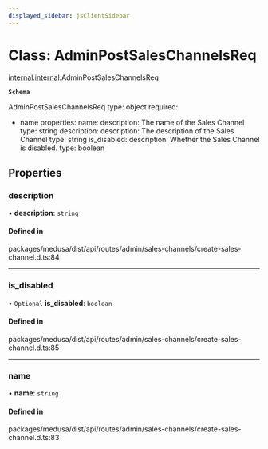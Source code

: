 ```yaml
---
displayed_sidebar: jsClientSidebar
---
```


# Class: AdminPostSalesChannelsReq

[internal](../modules/internal-8.md).[internal](../modules/internal-8.internal.md).AdminPostSalesChannelsReq

**`Schema`**

AdminPostSalesChannelsReq
type: object
required:
  - name
properties:
  name:
    description: The name of the Sales Channel
    type: string
  description:
    description: The description of the Sales Channel
    type: string
  is_disabled:
    description: Whether the Sales Channel is disabled.
    type: boolean

## Properties

### description

• **description**: `string`

#### Defined in

packages/medusa/dist/api/routes/admin/sales-channels/create-sales-channel.d.ts:84

___

### is\_disabled

• `Optional` **is\_disabled**: `boolean`

#### Defined in

packages/medusa/dist/api/routes/admin/sales-channels/create-sales-channel.d.ts:85

___

### name

• **name**: `string`

#### Defined in

packages/medusa/dist/api/routes/admin/sales-channels/create-sales-channel.d.ts:83
